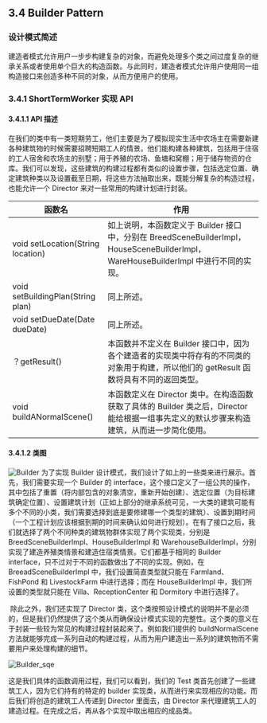 ##  3.4  Builder Pattern

### 设计模式简述

​	建造者模式允许用户一步步构建复杂的对象，而避免处理多个类之间过度复杂的继承关系或者使用单个巨大的构造函数。与此同时，建造者模式允许用户使用同一组构造接口来创造多种不同的对象，从而方便用户的使用。

### 3.4.1 ShortTermWorker 实现 API

#### 3.4.1.1 API 描述

​	在我们的类中有一类短期劳工，他们主要是为了模拟现实生活中农场主在需要新建各种建筑物的时候需要招聘短期工人的情景。他们能构建各种建筑，包括用于住宿的工人宿舍和农场主的别墅；用于养殖的农场、鱼塘和窝棚；用于储存物资的仓库。我们可以发现，这些建筑的构建过程都有类似的设置步骤，包括选定位置、确定建筑种类以及设置截至日期，将这些方法抽取出来，既能分解复杂的构造过程，也能允许一个 Director 来对一些常用的构建计划进行封装。

| 函数名                            | 作用                                                         |
| --------------------------------- | ------------------------------------------------------------ |
| void setLocation(String location) | 如上说明，本函数定义于 Builder 接口中，分别在 BreedSceneBuilderImpl，HouseSceneBuilderImpl，WareHouseBuilderImpl 中进行不同的实现。 |
| void setBuildingPlan(String plan) | 同上所述。                                                   |
| void setDueDate(Date dueDate)     | 同上所述。                                                   |
| ？getResult()                     | 本函数并不定义在 Builder 接口中，因为各个建造者的实现类中将存有的不同类的对象用于构建，所以他们的 getResult 函数将具有不同的返回类型。 |
| void buildANormalScene()          | 本函数定义在 Director 类中。在构造函数获取了具体的 Builder 类之后，Director 能给根据一组事先定义的默认步骤来构造建筑，从而进一步简化使用。 |

#### 3.4.1.2 类图

![Builder](Builder.png)	为了实现 Builder 设计模式，我们设计了如上的一些类来进行展示。首先，我们需要实现一个 Builder 的 interface，这个接口定义了一组公共的操作，其中包括了重置（将内部包含的对象清空，重新开始创建）、选定位置（为目标建筑确定位置）、设置建筑计划（正如上部分的继承系统可见，一大类的建筑可能有多个不同的小类，我们需要选择到底是要修建哪一个类型的建筑）、设置到期时间（一个工程计划应该根据到期的时间来确认如何进行规划）。在有了接口之后，我们就选择了两个不同种类的建筑物群体实现了两个实现类，分别是 BreedSceneBuilderImpl、HouseBuilderImpl 和 WarehouseBuilderImpl，分别实现了建造养殖类情景和建造住宿类情景。它们都基于相同的 Builder interface，只不过对于不同的函数做出了不同的实现。例如，在 BreeadSceneBuilderImpl 中，我们设置简直类型就只能在 Farmland、FishPond 和 LivestockFarm 中进行选择；而在 HouseBuilderImpl 中，我们所设置的类型就只能在 Villa、ReceptionCenter 和 Dormitory 中进行选择了。

​	除此之外，我们还实现了 Director 类，这个类按照设计模式的说明并不是必须的，但是我们仍然提供了这个类从而确保设计模式实现的完整性。这个类的意义在于封装一些较为常见的构建过程封装起来了。例如我们提供的 buildNormalScene 方法就能够完成一系列自动的构建过程，从而为用户建造出一系列的建筑物而不需要用户来处理构建的细节。

![Builder_sqe](Builder_sqe.png)

这是我们具体的函数调用过程，我们可以看到，我们的 Test 类首先创建了一些建筑工人，因为它们持有的特定的 builder 实现类，从而进行来实现相应的功能。而后我们将创造的建筑工人传递到 Director 里面去，由 Director 来代理建筑工人的建造过程。在完成之后，再从各个实现中取出相应的成品类。
